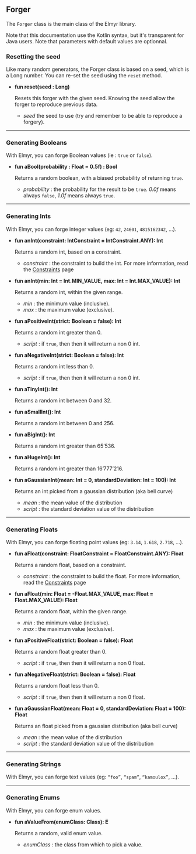 ## Forger

The `Forger` class is the main class of the Elmyr library. 

Note that this documentation use the Kotlin syntax, but it's transparent for Java users. Note that parameters with default values are optionnal. 

### Resetting the seed

Like many random generators, the Forger class is based on a seed, which is a Long number. You can re-set the seed using the `reset` method.

 - **fun reset(seed : Long)**

    Resets this forger with the given seed. Knowing the seed allow the forger to reproduce previous data.

    - _seed_ the seed to use (try and remember to be able to reproduce a forgery).


---

### Generating Booleans

With Elmyr, you can forge Boolean values (ie : `true` or `false`). 

 - **fun aBool(probability : Float = 0.5f) : Bool**

    Returns a random boolean, with a biased probability of returning `true`.

    - _probability_ : the probability for the result to be `true`. _0.0f_ means always `false`, _1.0f_ means always `true`.


---

### Generating Ints

With Elmyr, you can forge integer values (eg: `42`, `24601`, `4815162342`, …).

 - **fun anInt(constraint: IntConstraint = IntConstraint.ANY): Int**

    Returns a random int, based on a constraint. 

    - _constraint_ : the constraint to build the int. For more information, read the [Constraints](constraints.html) page


 - **fun anInt(min: Int = Int.MIN_VALUE, max: Int = Int.MAX_VALUE): Int**

    Returns a random int, within the given range. 
    
    - _min_ : the minimum value (inclusive).
    - _max_ : the maximum value (exclusive).


 - **fun aPositiveInt(strict: Boolean = false): Int**

    Returns a random int greater than 0. 
    
    - _script_ : if `true`, then then it will return a non 0 int.


 - **fun aNegativeInt(strict: Boolean = false): Int**

    Returns a random int less than 0. 
    
    - _script_ : if `true`, then then it will return a non 0 int.


 - **fun aTinyInt(): Int**

    Returns a random int between 0 and 32. 


 - **fun aSmallInt(): Int**

    Returns a random int between 0 and 256. 


 - **fun aBigInt(): Int**

    Returns a random int greater than 65’536. 


 - **fun aHugeInt(): Int**

    Returns a random int greater than 16’777’216. 


 - **fun aGaussianInt(mean: Int = 0, standardDeviation: Int = 100): Int**

    Returns an int picked from a gaussian distribution (aka bell curve)

    - _mean_ : the mean value of the distribution
    - _script_ : the standard deviation value of the distribution


---

### Generating Floats

With Elmyr, you can forge floating point values (eg: `3.14`, `1.618`, `2.718`, …).

 - **fun aFloat(constraint: FloatConstraint = FloatConstraint.ANY): Float**

    Returns a random float, based on a constraint. 

    - _constraint_ : the constraint to build the float. For more information, read the [Constraints](constraints.html) page


 - **fun aFloat(min: Float = -Float.MAX_VALUE, max: Float = Float.MAX_VALUE): Float**

    Returns a random float, within the given range. 
    
    - _min_ : the minimum value (inclusive).
    - _max_ : the maximum value (exclusive).


 - **fun aPositiveFloat(strict: Boolean = false): Float**

    Returns a random float greater than 0. 
    
    - _script_ : if `true`, then then it will return a non 0 float.


 - **fun aNegativeFloat(strict: Boolean = false): Float**

    Returns a random float less than 0. 
    
    - _script_ : if `true`, then then it will return a non 0 float.


 - **fun aGaussianFloat(mean: Float = 0, standardDeviation: Float = 100): Float**

    Returns an float picked from a gaussian distribution (aka bell curve)

    - _mean_ : the mean value of the distribution
    - _script_ : the standard deviation value of the distribution

---

### Generating Strings

With Elmyr, you can forge text values (eg: `“foo”`, `“spam”`, `“kamoulox”`, …).


---

### Generating Enums

With Elmyr, you can forge enum values. 

 - **fun <E> aValueFrom(enumClass: Class<E>): E**

    Returns a random, valid enum value.

    - _enumClass_ : the class from which to pick a value.

